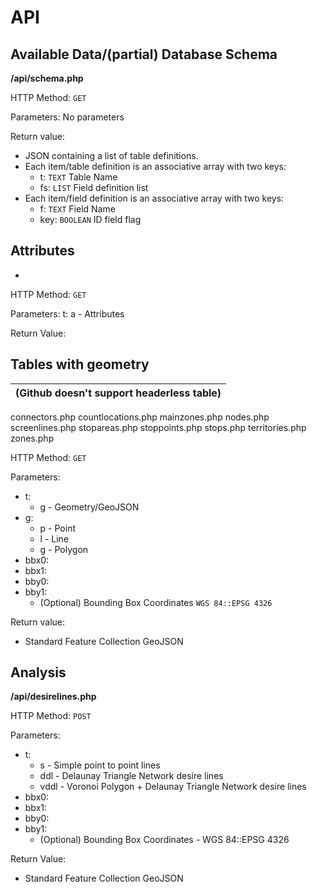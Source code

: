 # API

## Available Data/(partial) Database Schema

**/api/schema.php**

HTTP Method: `GET`

Parameters:
    No parameters

Return value:
  * JSON containing a list of table definitions.
  * Each item/table definition is an associative array with two keys:
    * t: `TEXT` Table Name
    * fs: `LIST` Field definition list
  * Each item/field definition is an associative array with two keys:
    * f: `TEXT` Field Name
    * key: `BOOLEAN` ID field flag

## Attributes

*

HTTP Method: `GET`

Parameters:
    t:
        a - Attributes

Return Value:

## Tables with geometry

(Github doesn't support headerless table) |
--------------------|
connectors.php
countlocations.php
mainzones.php
nodes.php
screenlines.php
stopareas.php
stoppoints.php
stops.php
territories.php
zones.php

HTTP Method: `GET`

Parameters:
* t:
  * g - Geometry/GeoJSON
* g:
  * p - Point
  * l - Line
  * g - Polygon
* bbx0:
* bbx1:
* bby0:
* bby1:
  * (Optional) Bounding Box Coordinates `WGS 84::EPSG 4326`

Return value:
  * Standard Feature Collection GeoJSON

## Analysis

**/api/desirelines.php**

HTTP Method: `POST`

Parameters:
* t:
  * s - Simple point to point lines
  * ddl - Delaunay Triangle Network desire lines
  * vddl - Voronoi Polygon + Delaunay Triangle Network desire lines
* bbx0:
* bbx1:
* bby0:
* bby1:
  * (Optional) Bounding Box Coordinates - WGS 84::EPSG 4326

Return Value:
  * Standard Feature Collection GeoJSON
